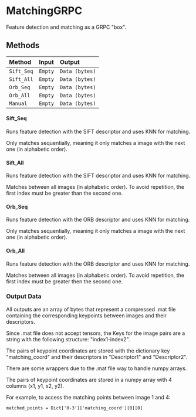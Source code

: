
# MatchingGRPC

Feature detection and matching as a GRPC "box".
## Methods

| Method   | Input       | Output                           |
| :---------- | :--------- | :---------------------------------- |
| `Sift_Seq` | `Empty` | `Data (bytes)` |
| `Sift_All` | `Empty` | `Data (bytes)` |
| `Orb_Seq` | `Empty` | `Data (bytes)` |
| `Orb_All` | `Empty` | `Data (bytes)` |
| `Manual` | `Empty` | `Data (bytes)` |

#### Sift_Seq

Runs feature detection with the SIFT descriptor and uses KNN for matching.

Only matches sequentially, meaning it only matches a image with the next one (in alphabetic order). 

#### Sift_All

Runs feature detection with the SIFT descriptor and uses KNN for matching.

Matches between all images (in alphabetic order). To avoid repetition, the first index must be greater than the second one.

#### Orb_Seq

Runs feature detection with the ORB descriptor and uses KNN for matching.

Only matches sequentially, meaning it only matches a image with the next one (in alphabetic order). 

#### Orb_All

Runs feature detection with the ORB descriptor and uses KNN for matching.

Matches between all images (in alphabetic order). To avoid repetition, the first index must be greater then the second one.

### Output Data

All outputs are an array of bytes that represent a compressed .mat file containing the corresponding keypoints between images and their descriptors.

Since .mat file does not accept tensors, the Keys for the image pairs are a string with the following structure: "index1-index2". 

The pairs of keypoint coordinates are stored with the dictionary key "matching_coord" and their descriptors in "Descriptor1" and "Descriptor2".

There are some wrappers due to the .mat file way to handle numpy arrays.

The pairs of keypoint coordinates are stored in a numpy array with 4 columns (x1, y1, x2, y2).

For example, to access the matching points between image 1 and 4: 

```
matched_points = Dict['0-3']['matching_coord'][0][0]

```
